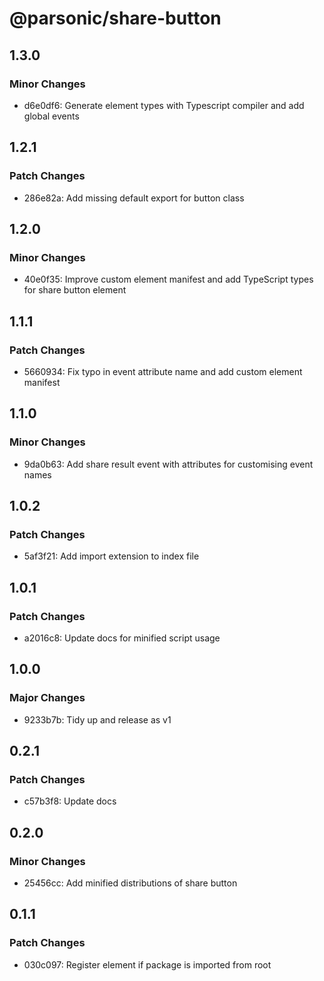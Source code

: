 # @parsonic/share-button

## 1.3.0

### Minor Changes

- d6e0df6: Generate element types with Typescript compiler and add global events

## 1.2.1

### Patch Changes

- 286e82a: Add missing default export for button class

## 1.2.0

### Minor Changes

- 40e0f35: Improve custom element manifest and add TypeScript types for share
  button element

## 1.1.1

### Patch Changes

- 5660934: Fix typo in event attribute name and add custom element manifest

## 1.1.0

### Minor Changes

- 9da0b63: Add share result event with attributes for customising event names

## 1.0.2

### Patch Changes

- 5af3f21: Add import extension to index file

## 1.0.1

### Patch Changes

- a2016c8: Update docs for minified script usage

## 1.0.0

### Major Changes

- 9233b7b: Tidy up and release as v1

## 0.2.1

### Patch Changes

- c57b3f8: Update docs

## 0.2.0

### Minor Changes

- 25456cc: Add minified distributions of share button

## 0.1.1

### Patch Changes

- 030c097: Register element if package is imported from root
